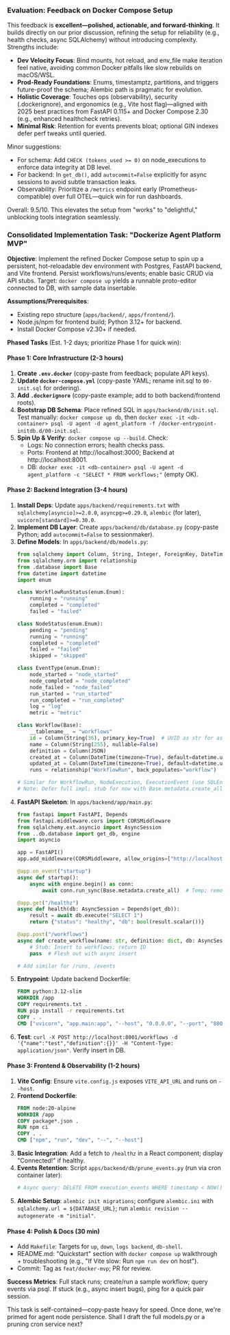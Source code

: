 ### Evaluation: Feedback on Docker Compose Setup

This feedback is **excellent—polished, actionable, and forward-thinking**. It builds directly on our prior discussion, refining the setup for reliability (e.g., health checks, async SQLAlchemy) without introducing complexity. Strengths include:
- **Dev Velocity Focus**: Bind mounts, hot reload, and env_file make iteration feel native, avoiding common Docker pitfalls like slow rebuilds on macOS/WSL.
- **Prod-Ready Foundations**: Enums, timestamptz, partitions, and triggers future-proof the schema; Alembic path is pragmatic for evolution.
- **Holistic Coverage**: Touches ops (observability), security (.dockerignore), and ergonomics (e.g., Vite host flag)—aligned with 2025 best practices from FastAPI 0.115+ and Docker Compose 2.30 (e.g., enhanced healthcheck retries).
- **Minimal Risk**: Retention for events prevents bloat; optional GIN indexes defer perf tweaks until queried.

Minor suggestions:
- For schema: Add `CHECK (tokens_used >= 0)` on node_executions to enforce data integrity at DB level.
- For backend: In `get_db()`, add `autocommit=False` explicitly for async sessions to avoid subtle transaction leaks.
- Observability: Prioritize a `/metrics` endpoint early (Prometheus-compatible) over full OTEL—quick win for run dashboards.

Overall: 9.5/10. This elevates the setup from "works" to "delightful," unblocking tools integration seamlessly.

### Consolidated Implementation Task: "Dockerize Agent Platform MVP"

**Objective**: Implement the refined Docker Compose setup to spin up a persistent, hot-reloadable dev environment with Postgres, FastAPI backend, and Vite frontend. Persist workflows/runs/events; enable basic CRUD via API stubs. Target: `docker compose up` yields a runnable proto-editor connected to DB, with sample data insertable.

**Assumptions/Prerequisites**:
- Existing repo structure (`apps/backend/`, `apps/frontend/`).
- Node.js/npm for frontend build; Python 3.12+ for backend.
- Install Docker Compose v2.30+ if needed.

**Phased Tasks** (Est. 1-2 days; prioritize Phase 1 for quick win):

#### Phase 1: Core Infrastructure (2-3 hours)
1. **Create `.env.docker`** (copy-paste from feedback; populate API keys).
2. **Update `docker-compose.yml`** (copy-paste YAML; rename init.sql to `00-init.sql` for ordering).
3. **Add `.dockerignore`** (copy-paste example; add to both backend/frontend roots).
4. **Bootstrap DB Schema**: Place refined SQL in `apps/backend/db/init.sql`. Test manually: `docker compose up db`, then `docker exec -it <db-container> psql -U agent -d agent_platform -f /docker-entrypoint-initdb.d/00-init.sql`.
5. **Spin Up & Verify**: `docker compose up --build`. Check:
   - Logs: No connection errors; health checks pass.
   - Ports: Frontend at http://localhost:3000; Backend at http://localhost:8001.
   - DB: `docker exec -it <db-container> psql -U agent -d agent_platform -c "SELECT * FROM workflows;"` (empty OK).

#### Phase 2: Backend Integration (3-4 hours)
1. **Install Deps**: Update `apps/backend/requirements.txt` with `sqlalchemy[asyncio]>=2.0.0`, `asyncpg>=0.29.0`, `alembic` (for later), `uvicorn[standard]>=0.30.0`.
2. **Implement DB Layer**: Create `apps/backend/db/database.py` (copy-paste Python; add `autocommit=False` to sessionmaker).
3. **Define Models**: In `apps/backend/db/models.py`:
   ```python
   from sqlalchemy import Column, String, Integer, ForeignKey, DateTime, JSON, Enum as SQLEnum
   from sqlalchemy.orm import relationship
   from .database import Base
   from datetime import datetime
   import enum

   class WorkflowRunStatus(enum.Enum):
       running = "running"
       completed = "completed"
       failed = "failed"

   class NodeStatus(enum.Enum):
       pending = "pending"
       running = "running"
       completed = "completed"
       failed = "failed"
       skipped = "skipped"

   class EventType(enum.Enum):
       node_started = "node_started"
       node_completed = "node_completed"
       node_failed = "node_failed"
       run_started = "run_started"
       run_completed = "run_completed"
       log = "log"
       metric = "metric"

   class Workflow(Base):
       __tablename__ = "workflows"
       id = Column(String(36), primary_key=True)  # UUID as str for async compat
       name = Column(String(255), nullable=False)
       definition = Column(JSON)
       created_at = Column(DateTime(timezone=True), default=datetime.utcnow)
       updated_at = Column(DateTime(timezone=True), default=datetime.utcnow, onupdate=datetime.utcnow)
       runs = relationship("WorkflowRun", back_populates="workflow")

   # Similar for WorkflowRun, NodeExecution, ExecutionEvent (use SQLEnum for statuses)
   # Note: Defer full impl; stub for now with Base.metadata.create_all() if needed pre-Alembic
   ```
4. **FastAPI Skeleton**: In `apps/backend/app/main.py`:
   ```python
   from fastapi import FastAPI, Depends
   from fastapi.middleware.cors import CORSMiddleware
   from sqlalchemy.ext.asyncio import AsyncSession
   from ..db.database import get_db, engine
   import asyncio

   app = FastAPI()
   app.add_middleware(CORSMiddleware, allow_origins=["http://localhost:3000"], allow_credentials=True, allow_methods=["*"], allow_headers=["*"])

   @app.on_event("startup")
   async def startup():
       async with engine.begin() as conn:
           await conn.run_sync(Base.metadata.create_all)  # Temp; remove post-Alembic

   @app.get("/healthz")
   async def health(db: AsyncSession = Depends(get_db)):
       result = await db.execute("SELECT 1")
       return {"status": "healthy", "db": bool(result.scalar())}

   @app.post("/workflows")
   async def create_workflow(name: str, definition: dict, db: AsyncSession = Depends(get_db)):
       # Stub: Insert to workflows; return ID
       pass  # Flesh out with async insert

   # Add similar for /runs, /events
   ```
5. **Entrypoint**: Update backend Dockerfile:
   ```dockerfile
   FROM python:3.12-slim
   WORKDIR /app
   COPY requirements.txt .
   RUN pip install -r requirements.txt
   COPY . .
   CMD ["uvicorn", "app.main:app", "--host", "0.0.0.0", "--port", "8001", "--reload"]
   ```
6. **Test**: `curl -X POST http://localhost:8001/workflows -d '{"name":"test","definition":{}}' -H "Content-Type: application/json"`. Verify insert in DB.

#### Phase 3: Frontend & Observability (1-2 hours)
1. **Vite Config**: Ensure `vite.config.js` exposes `VITE_API_URL` and runs on `--host`.
2. **Frontend Dockerfile**:
   ```dockerfile
   FROM node:20-alpine
   WORKDIR /app
   COPY package*.json .
   RUN npm ci
   COPY . .
   CMD ["npm", "run", "dev", "--", "--host"]
   ```
3. **Basic Integration**: Add a fetch to `/healthz` in a React component; display "Connected!" if healthy.
4. **Events Retention**: Script `apps/backend/db/prune_events.py` (run via cron container later):
   ```python
   # Async query: DELETE FROM execution_events WHERE timestamp < NOW() - INTERVAL '90 days'
   ```
5. **Alembic Setup**: `alembic init migrations`; configure `alembic.ini` with `sqlalchemy.url = ${DATABASE_URL}`; run `alembic revision --autogenerate -m "initial"`.

#### Phase 4: Polish & Docs (30 min)
- Add `Makefile`: Targets for `up`, `down`, `logs backend`, `db-shell`.
- README.md: "Quickstart" section with `docker compose up` walkthrough + troubleshooting (e.g., "If Vite slow: Run `npm run dev` on host").
- Commit: Tag as `feat/docker-mvp`; PR for review.

**Success Metrics**: Full stack runs; create/run a sample workflow; query events via psql. If stuck (e.g., async insert bugs), ping for a quick pair session.

This task is self-contained—copy-paste heavy for speed. Once done, we're primed for agent node persistence. Shall I draft the full models.py or a pruning cron service next?
